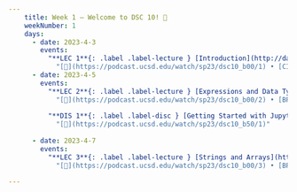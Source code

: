 ```yaml
---
    title: Week 1 – Welcome to DSC 10! 👋
    weekNumber: 1
    days:
      - date: 2023-4-3
        events:
          "**LEC 1**{: .label .label-lecture } [Introduction](http://datahub.ucsd.edu/user-redirect/git-sync?repo=https://github.com/dsc-courses/dsc10-2023-sp&subPath=lectures/lec01/lec01.ipynb) [✏️](resources/lectures/lec01/lec01.html)":
            "[🎥](https://podcast.ucsd.edu/watch/sp23/dsc10_b00/1) • [CIT 1.2-1.3](https://inferentialthinking.com/chapters/01/2/why-data-science.html) "
      - date: 2023-4-5
        events:
          "**LEC 2**{: .label .label-lecture } [Expressions and Data Types](http://datahub.ucsd.edu/user-redirect/git-sync?repo=https://github.com/dsc-courses/dsc10-2023-sp&subPath=lectures/lec02/lec02.ipynb) [✏️](resources/lectures/lec02/lec02.html)":
            "[🎥](https://podcast.ucsd.edu/watch/sp23/dsc10_b00/2) • [BPD 1-6](https://notes.dsc10.com/01-getting_started/tools.html)"
            
          "**DIS 1**{: .label .label-disc } [Getting Started with Jupyter Notebooks](http://datahub.ucsd.edu/user-redirect/git-sync?repo=https://github.com/dsc-courses/dsc10-2023-sp&subPath=discussion/disc01/disc01.ipynb)":
            "[🎥](https://podcast.ucsd.edu/watch/sp23/dsc10_b50/1)"
                
      - date: 2023-4-7
        events:
          "**LEC 3**{: .label .label-lecture } [Strings and Arrays](http://datahub.ucsd.edu/user-redirect/git-sync?repo=https://github.com/dsc-courses/dsc10-2023-sp&subPath=lectures/lec03/lec03.ipynb) [✏️](resources/lectures/lec03/lec03.html) ([extra video](https://www.youtube.com/watch?v=w_witptT6Ts))":
            "[🎥](https://podcast.ucsd.edu/watch/sp23/dsc10_b00/3) • [BPD 7-8](https://notes.dsc10.com/02-data_sets/arrays.html)"
                
---
```

